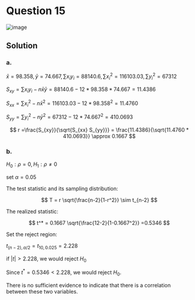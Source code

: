 # Question 15
![image](https://github.com/user-attachments/assets/93cfba55-9271-45bd-aee7-8462b23addb9)
## Solution
### a.
$\bar{x} = 98.358, \bar{y} = 74.667,\sum x_iy_i = 88140.6, \sum x_i^2 = 116103.03, \sum y_i^2 = 67312$

$S_{xy} = \sum x_iy_i -n \bar{x} \bar{y} = 88140.6 - 12 * 98.358 * 74.667 = 11.4386$

$S_{xx} = \sum x_i^2 -n \bar{x}^2 = 116103.03 - 12 * 98.358^2 = 11.4760$

$S_{yy} = \sum y_i^2 -n \bar{y}^2 = 67312 - 12 * 74.667^2 = 410.0693$

$$
r =\frac{S_{xy}}{\sqrt{S_{xx} S_{yy}}} = \frac{11.4386}{\sqrt{11.4760 * 410.0693}} \approx 0.1667
$$

### b.

$H_0: \rho=0, H_1:\rho \neq 0$

set $\alpha=0.05$

The test statistic and its sampling distribution:

$$
T = r \sqrt{\frac{n-2}{1-r^2}} \sim t_{n-2}
$$

The realized statistic:

$$
t^* = 0.1667 \sqrt{\frac{12-2}{1-0.1667^2}} =0.5346
$$

Set the reject region:

$t_{(n-2),\alpha/2}=t_{10,0.025}=2.228$

if $|t|>2.228$, we would reject $H_0$

Since $t^*= 0.5346 < 2.228$, we would reject $H_0$.

There is no sufficient evidence to indicate that there is a correlation between these two variables.
